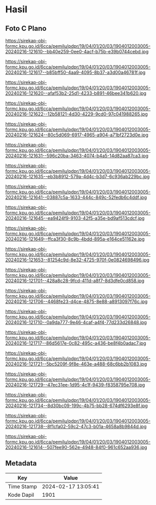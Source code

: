 # Hasil

## Foto C Plano

https://sirekap-obj-formc.kpu.go.id/6cca/pemilu/pdpr/19/04/01/20/03/1904012003005-20240216-121610--bb40e259-0ee0-4acf-b75b-e39b0744cebd.jpg

https://sirekap-obj-formc.kpu.go.id/6cca/pemilu/pdpr/19/04/01/20/03/1904012003005-20240216-121617--b85bff50-4aa9-4095-8b37-a3d00a46781f.jpg

https://sirekap-obj-formc.kpu.go.id/6cca/pemilu/pdpr/19/04/01/20/03/1904012003005-20240216-121620--afaf53b2-25d1-4233-b891-46bee341b620.jpg

https://sirekap-obj-formc.kpu.go.id/6cca/pemilu/pdpr/19/04/01/20/03/1904012003005-20240216-121622--12b58121-4d30-4229-9cd0-97c041988265.jpg

https://sirekap-obj-formc.kpu.go.id/6cca/pemilu/pdpr/19/04/01/20/03/1904012003005-20240216-121624--80c5d069-6917-4965-a904-a71bf2723d0e.jpg

https://sirekap-obj-formc.kpu.go.id/6cca/pemilu/pdpr/19/04/01/20/03/1904012003005-20240216-121631--596c20ba-3463-4074-b4a5-14d82aa87ca3.jpg

https://sirekap-obj-formc.kpu.go.id/6cca/pemilu/pdpr/19/04/01/20/03/1904012003005-20240216-121635--eb3b8912-579a-4d4c-b3d7-6c936ab229bc.jpg

https://sirekap-obj-formc.kpu.go.id/6cca/pemilu/pdpr/19/04/01/20/03/1904012003005-20240216-121641--03887c5a-1633-444c-849c-52fedb6c4ddf.jpg

https://sirekap-obj-formc.kpu.go.id/6cca/pemilu/pdpr/19/04/01/20/03/1904012003005-20240216-121645--ea9424f9-9103-42f5-a35e-bd9af513cdcf.jpg

https://sirekap-obj-formc.kpu.go.id/6cca/pemilu/pdpr/19/04/01/20/03/1904012003005-20240216-121649--ffca3f30-8c9b-4bdd-895a-e164ce51162e.jpg

https://sirekap-obj-formc.kpu.go.id/6cca/pemilu/pdpr/19/04/01/20/03/1904012003005-20240216-121653--81254c9d-8e32-4725-970f-0e0824698496.jpg

https://sirekap-obj-formc.kpu.go.id/6cca/pemilu/pdpr/19/04/01/20/03/1904012003005-20240216-121701--428a8c28-9fcd-411d-a8f7-8d3dfe0cd858.jpg

https://sirekap-obj-formc.kpu.go.id/6cca/pemilu/pdpr/19/04/01/20/03/1904012003005-20240216-121706--4468fe23-d4ce-4875-8e88-a8913097f76c.jpg

https://sirekap-obj-formc.kpu.go.id/6cca/pemilu/pdpr/19/04/01/20/03/1904012003005-20240216-121710--0a9da777-9e46-4caf-a4f4-77d233d26848.jpg

https://sirekap-obj-formc.kpu.go.id/6cca/pemilu/pdpr/19/04/01/20/03/1904012003005-20240216-121717--86d5617e-0c82-495c-a436-be8f4b0adac7.jpg

https://sirekap-obj-formc.kpu.go.id/6cca/pemilu/pdpr/19/04/01/20/03/1904012003005-20240216-121721--5bc5209f-9f8e-463e-a488-68c6bb2b1083.jpg

https://sirekap-obj-formc.kpu.go.id/6cca/pemilu/pdpr/19/04/01/20/03/1904012003005-20240216-121729--47ec31ee-1d95-4c1f-9439-f8358795e708.jpg

https://sirekap-obj-formc.kpu.go.id/6cca/pemilu/pdpr/19/04/01/20/03/1904012003005-20240216-121734--8d30bc09-199c-4b75-bb28-674df6293e8f.jpg

https://sirekap-obj-formc.kpu.go.id/6cca/pemilu/pdpr/19/04/01/20/03/1904012003005-20240216-121738--8f1cfa02-59c2-47c3-b01a-4658a8b9844d.jpg

https://sirekap-obj-formc.kpu.go.id/6cca/pemilu/pdpr/19/04/01/20/03/1904012003005-20240216-121614--507fee90-562e-4948-84f0-961c652aa936.jpg


## Metadata

| Key        | Value               |
| ---------- | ------------------- |
| Time Stamp | 2024-02-17 13:05:41 |
| Kode Dapil | 1901                |



